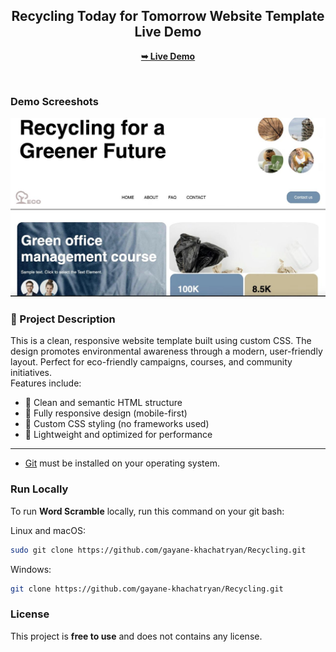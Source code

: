 <div align="center">


<h2 align="center">Recycling Today for Tomorrow Website Template Live Demo</h2>


<a href="https://gayane-khachatryan.github.io/Recycling/"><strong>➥ Live Demo</strong></a>

</div>

<br />

### Demo Screeshots

![VAST Desktop Demo](./readme.jpeg "Desktop Demo")

### 📄 Project Description

This is a clean, responsive website template built using custom CSS. The design promotes environmental awareness through a modern, user-friendly layout. Perfect for eco-friendly campaigns, courses, and community initiatives.  
Features include:

- 🌱 Clean and semantic HTML structure
- 📱 Fully responsive design (mobile-first)
- 🎨 Custom CSS styling (no frameworks used)
- 🧼 Lightweight and optimized for performance

---

* [Git](https://git-scm.com/downloads "Download Git") must be installed on your operating system.

### Run Locally

To run **Word Scramble** locally, run this command on your git bash:

Linux and macOS:

```bash
sudo git clone https://github.com/gayane-khachatryan/Recycling.git
```

Windows:

```bash
git clone https://github.com/gayane-khachatryan/Recycling.git
```



### License

This project is **free to use** and does not contains any license.